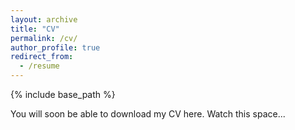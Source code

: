 ```yaml
---
layout: archive
title: "CV"
permalink: /cv/
author_profile: true
redirect_from:
  - /resume
---
```


{% include base_path %}

You will soon be able to download my CV here. Watch this space...
